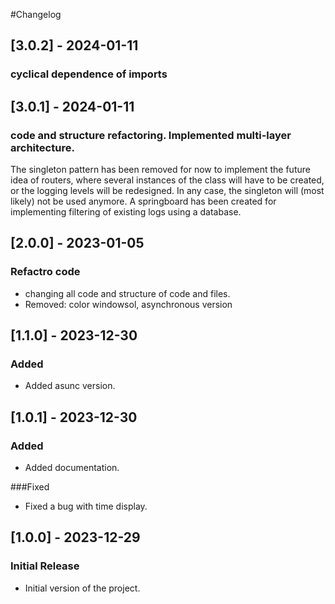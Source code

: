 #Changelog

## [3.0.2] - 2024-01-11
### cyclical dependence of imports

## [3.0.1] - 2024-01-11
### code and structure refactoring. Implemented multi-layer architecture. 
The singleton pattern has been removed for now to implement the future idea of ​​routers, where several instances of the class will have to be created, or the logging levels will be redesigned. In any case, the singleton will (most likely) not be used anymore. A springboard has been created for implementing filtering of existing logs using a database.

## [2.0.0] - 2023-01-05
### Refactro code
- changing all code and structure of code and files.
- Removed: color windowsol, asynchronous version

## [1.1.0] - 2023-12-30
### Added
- Added asunc version.

## [1.0.1] - 2023-12-30
### Added
- Added documentation.

###Fixed
- Fixed a bug with time display.

## [1.0.0] - 2023-12-29
### Initial Release
- Initial version of the project.
